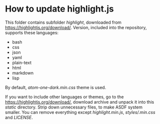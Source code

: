 How to update highlight.js
==========================

This folder contains subfolder *highlight*, downloaded from
https://highlightjs.org/download/. Version, included into
the repository, supports these languages:

* bash
* css
* json
* yaml
* plain-text
* html
* markdown
* lisp

By default, *atom-one-dark.min.css* theme is used.

If you want to include other languages or themes, go to the
https://highlightjs.org/download/, download archive and unpack it
into this *static* directory. Strip down unnecessary files,
to make ASDF system smaller. You can remove everything except
*highlight.min.js*, *styles/<theme>.min.css* and *LICENSE*.
